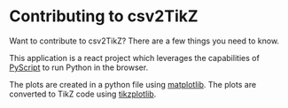 # Contributing to csv2TikZ

Want to contribute to csv2TikZ? There are a few things you need to know.

This application is a react project which leverages the capabilities of [PyScript](https://pyscript.net/) to run Python in the browser.

The plots are created in a python file using [matplotlib](https://matplotlib.org/).
The plots are converted to TikZ code using [tikzplotlib](https://github.com/nschloe/tikzplotlib).
